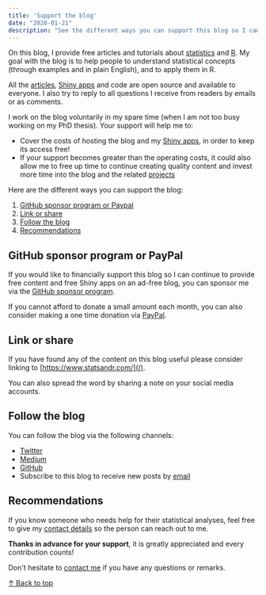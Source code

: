 ```yaml
---
title: 'Support the blog'
date: "2020-01-21"
description: "See the different ways you can support this blog so I can continue to provide free content. Any help is greatly appreciated. Thanks in advance!"
---
```


On this blog, I provide free articles and tutorials about [statistics](/tags/statistics/) and [R](/tags/r/). My goal with the blog is to help people to understand statistical concepts (through examples and in plain English), and to apply them in R.

All the [articles](/blog/), [Shiny apps](/tags/shiny/) and code are open source and available to everyone. I also try to reply to all questions I receive from readers by emails or as comments.

I work on the blog voluntarily in my spare time (when I am not too busy working on my PhD thesis). Your support will help me to:

* Cover the costs of hosting the blog and my [Shiny apps](/tags/shiny/), in order to keep its access free!
* If your support becomes greater than the operating costs, it could also allow me to free up time to continue creating quality content and invest more time into the blog and the related [projects](https://github.com/AntoineSoetewey)

Here are the different ways you can support the blog:

1. [GitHub sponsor program or Paypal](#github-sponsor-program-or-paypal)
1. [Link or share](#link-or-share)
1. [Follow the blog](#follow-the-blog)
1. [Recommendations](#recommendations)

## GitHub sponsor program or PayPal

If you would like to financially support this blog so I can continue to provide free content and free Shiny apps on an ad-free blog, you can sponsor me via the [GitHub sponsor program](https://github.com/sponsors/AntoineSoetewey).

If you cannot afford to donate a small amount each month, you can also consider making a one time donation via [PayPal](https://paypal.me/AntoineSoetewey).

## Link or share

If you have found any of the content on this blog useful please consider linking to [https://www.statsandr.com/](/).

You can also spread the word by sharing a note on your social media accounts.

## Follow the blog

You can follow the blog via the following channels:

* [Twitter](https://twitter.com/statsandr)
* [Medium](https://antoinesoetewey.medium.com/)
* [GitHub](https://github.com/AntoineSoetewey)
* Subscribe to this blog to receive new posts by [email](/subscribe/)

## Recommendations

If you know someone who needs help for their statistical analyses, feel free to give my [contact details](/contact/) so the person can reach out to me.

**Thanks in advance for your support**, it is greatly appreciated and every contribution counts!

Don't hesitate to [contact me](/contact/) if you have any questions or remarks.

[&uarr; Back to top](#top)
